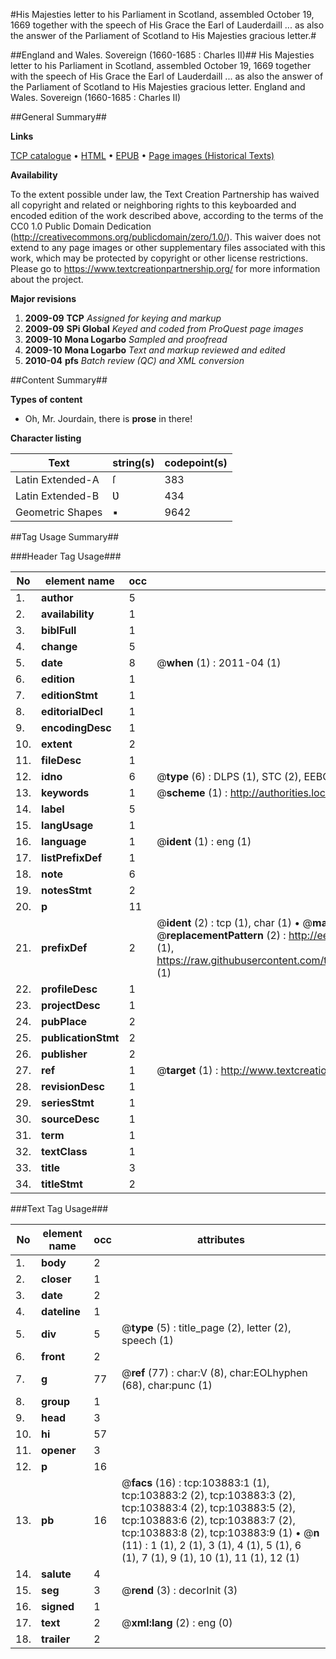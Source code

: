 #His Majesties letter to his Parliament in Scotland, assembled October 19, 1669 together with the speech of His Grace the Earl of Lauderdaill ... as also the answer of the Parliament of Scotland to His Majesties gracious letter.#

##England and Wales. Sovereign (1660-1685 : Charles II)##
His Majesties letter to his Parliament in Scotland, assembled October 19, 1669 together with the speech of His Grace the Earl of Lauderdaill ... as also the answer of the Parliament of Scotland to His Majesties gracious letter.
England and Wales. Sovereign (1660-1685 : Charles II)

##General Summary##

**Links**

[TCP catalogue](http://www.ota.ox.ac.uk/tcp/)  • 
[HTML](http://tei.it.ox.ac.uk/tcp/Texts-HTML/free/A32/A32295.html)  • 
[EPUB](http://tei.it.ox.ac.uk/tcp/Texts-EPUB/free/A32/A32295.epub) • 
[Page images (Historical Texts)](https://historicaltexts.jisc.ac.uk/eebo-15578988e)

**Availability**

To the extent possible under law, the Text Creation Partnership has waived all copyright and related or neighboring rights to this keyboarded and encoded edition of the work described above, according to the terms of the CC0 1.0 Public Domain Dedication (http://creativecommons.org/publicdomain/zero/1.0/). This waiver does not extend to any page images or other supplementary files associated with this work, which may be protected by copyright or other license restrictions. Please go to https://www.textcreationpartnership.org/ for more information about the project.

**Major revisions**

1. __2009-09__ __TCP__ *Assigned for keying and markup*
1. __2009-09__ __SPi Global__ *Keyed and coded from ProQuest page images*
1. __2009-10__ __Mona Logarbo__ *Sampled and proofread*
1. __2009-10__ __Mona Logarbo__ *Text and markup reviewed and edited*
1. __2010-04__ __pfs__ *Batch review (QC) and XML conversion*

##Content Summary##

**Types of content**

  * Oh, Mr. Jourdain, there is **prose** in there!

**Character listing**


|Text|string(s)|codepoint(s)|
|---|---|---|
|Latin Extended-A|ſ|383|
|Latin Extended-B|Ʋ|434|
|Geometric Shapes|▪|9642|

##Tag Usage Summary##

###Header Tag Usage###

|No|element name|occ|attributes|
|---|---|---|---|
|1.|__author__|5||
|2.|__availability__|1||
|3.|__biblFull__|1||
|4.|__change__|5||
|5.|__date__|8| @__when__ (1) : 2011-04 (1)|
|6.|__edition__|1||
|7.|__editionStmt__|1||
|8.|__editorialDecl__|1||
|9.|__encodingDesc__|1||
|10.|__extent__|2||
|11.|__fileDesc__|1||
|12.|__idno__|6| @__type__ (6) : DLPS (1), STC (2), EEBO-CITATION (1), OCLC (1), VID (1)|
|13.|__keywords__|1| @__scheme__ (1) : http://authorities.loc.gov/ (1)|
|14.|__label__|5||
|15.|__langUsage__|1||
|16.|__language__|1| @__ident__ (1) : eng (1)|
|17.|__listPrefixDef__|1||
|18.|__note__|6||
|19.|__notesStmt__|2||
|20.|__p__|11||
|21.|__prefixDef__|2| @__ident__ (2) : tcp (1), char (1)  •  @__matchPattern__ (2) : ([0-9\-]+):([0-9IVX]+) (1), (.+) (1)  •  @__replacementPattern__ (2) : http://eebo.chadwyck.com/downloadtiff?vid=$1&page=$2 (1), https://raw.githubusercontent.com/textcreationpartnership/Texts/master/tcpchars.xml#$1 (1)|
|22.|__profileDesc__|1||
|23.|__projectDesc__|1||
|24.|__pubPlace__|2||
|25.|__publicationStmt__|2||
|26.|__publisher__|2||
|27.|__ref__|1| @__target__ (1) : http://www.textcreationpartnership.org/docs/. (1)|
|28.|__revisionDesc__|1||
|29.|__seriesStmt__|1||
|30.|__sourceDesc__|1||
|31.|__term__|1||
|32.|__textClass__|1||
|33.|__title__|3||
|34.|__titleStmt__|2||


###Text Tag Usage###

|No|element name|occ|attributes|
|---|---|---|---|
|1.|__body__|2||
|2.|__closer__|1||
|3.|__date__|2||
|4.|__dateline__|1||
|5.|__div__|5| @__type__ (5) : title_page (2), letter (2), speech (1)|
|6.|__front__|2||
|7.|__g__|77| @__ref__ (77) : char:V (8), char:EOLhyphen (68), char:punc (1)|
|8.|__group__|1||
|9.|__head__|3||
|10.|__hi__|57||
|11.|__opener__|3||
|12.|__p__|16||
|13.|__pb__|16| @__facs__ (16) : tcp:103883:1 (1), tcp:103883:2 (2), tcp:103883:3 (2), tcp:103883:4 (2), tcp:103883:5 (2), tcp:103883:6 (2), tcp:103883:7 (2), tcp:103883:8 (2), tcp:103883:9 (1)  •  @__n__ (11) : 1 (1), 2 (1), 3 (1), 4 (1), 5 (1), 6 (1), 7 (1), 9 (1), 10 (1), 11 (1), 12 (1)|
|14.|__salute__|4||
|15.|__seg__|3| @__rend__ (3) : decorInit (3)|
|16.|__signed__|1||
|17.|__text__|2| @__xml:lang__ (2) : eng (0)|
|18.|__trailer__|2||
